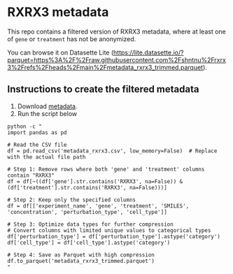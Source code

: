 # RXRX3 metadata

This repo contains a filtered version of RXRX3 metadata, where at least one of `gene` or `treatment` has not be anonymized.

You can browse it on Datasette Lite (https://lite.datasette.io/?parquet=https%3A%2F%2Fraw.githubusercontent.com%2Fshntnu%2Frxrx3%2Frefs%2Fheads%2Fmain%2Fmetadata_rxrx3_trimmed.parquet).


## Instructions to create the filtered metadata

1. Download [metadata](https://s3.wasabisys.com/rxrx3-blinded/metadata.zip?AWSAccessKeyId=K4U6TQIYNAQX7Y34W6CS&Signature=N9kR2cz8J%2FJv8BEwqi7gtF8uPmg%3D&Expires=1730385862&u=f462c00159cf940908a0f565731b4ad8).
2. Run the script below

```
python -c "
import pandas as pd

# Read the CSV file
df = pd.read_csv('metadata_rxrx3.csv', low_memory=False)  # Replace with the actual file path

# Step 1: Remove rows where both 'gene' and 'treatment' columns contain "RXRX3"
df = df[~((df['gene'].str.contains('RXRX3', na=False)) & (df['treatment'].str.contains('RXRX3', na=False)))]

# Step 2: Keep only the specified columns
df = df[['experiment_name', 'gene', 'treatment', 'SMILES', 'concentration', 'perturbation_type', 'cell_type']]

# Step 3: Optimize data types for further compression
# Convert columns with limited unique values to categorical types
df['perturbation_type'] = df['perturbation_type'].astype('category')
df['cell_type'] = df['cell_type'].astype('category')

# Step 4: Save as Parquet with high compression
df.to_parquet('metadata_rxrx3_trimmed.parquet')
"
```

